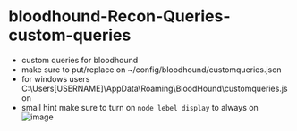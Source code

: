 # bloodhound-Recon-Queries-custom-queries
- custom queries for bloodhound
- make sure to put/replace on ~/config/bloodhound/customqueries.json
- for windows users C:\Users[USERNAME]\AppData\Roaming\BloodHound\customqueries.json
- small hint make sure to turn on `node lebel display` to always on
  ![image](https://github.com/user-attachments/assets/a338bdb4-98a0-437f-ba71-01e54a1431e8)
